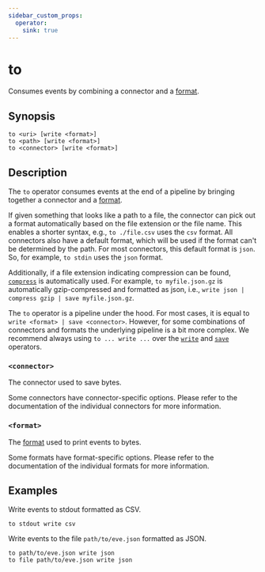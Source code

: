 ```yaml
---
sidebar_custom_props:
  operator:
    sink: true
---
```


# to

Consumes events by combining a connector and a [format][formats].

## Synopsis

```
to <uri> [write <format>]
to <path> [write <format>]
to <connector> [write <format>]
```

## Description

The `to` operator consumes events at the end of a pipeline by bringing together
a connector and a [format][formats].

If given something that looks like a path to a file, the connector can pick
out a format automatically based on the file extension or the file name.
This enables a shorter syntax, e.g., `to ./file.csv` uses the `csv` format.
All connectors also have a default format, which will be used
if the format can't be determined by the path. For most connectors,
this default format is `json`.
So, for example, `to stdin` uses the `json` format.

Additionally, if a file extension indicating compression can be found,
[`compress`](compress.md) is automatically used. For example, `to
myfile.json.gz` is automatically gzip-compressed and formatted as json, i.e.,
`write json | compress gzip | save myfile.json.gz`.

The `to` operator is a pipeline under the hood. For most cases, it is equal to
`write <format> | save <connector>`. However, for some combinations of
connectors and formats the underlying pipeline is a bit more complex. We
recommend always using `to ... write ...` over the [`write`](write.md) and
[`save`](save.md) operators.

### `<connector>`

The connector used to save bytes.

Some connectors have connector-specific options. Please refer to the
documentation of the individual connectors for more information.

### `<format>`

The [format][formats] used to print events to bytes.

Some formats have format-specific options. Please refer to the documentation of
the individual formats for more information.

## Examples

Write events to stdout formatted as CSV.

```
to stdout write csv
```

Write events to the file `path/to/eve.json` formatted as JSON.

```
to path/to/eve.json write json
to file path/to/eve.json write json
```

[formats]: ../formats.md
